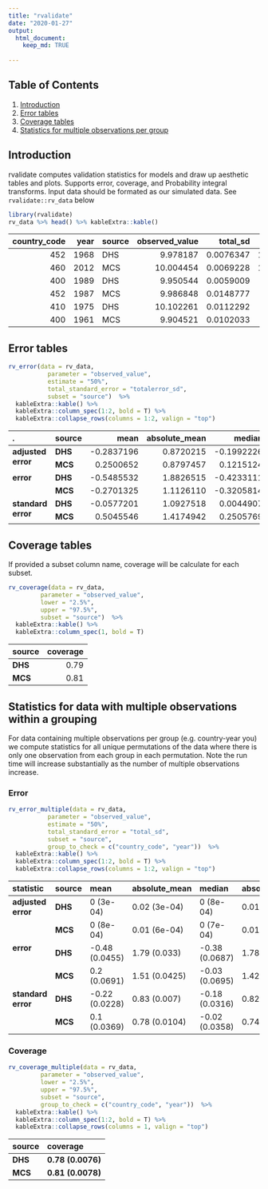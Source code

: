 ```yaml
---
title: "rvalidate"
date: "2020-01-27"
output:
  html_document:
    keep_md: TRUE
    
---
```





## Table of Contents
1. [Introduction](#intro)
2. [Error tables](#2)
3. [Coverage tables](#3)
4. [Statistics for multiple observations per group](#4)
  
## <a name="intro"></a>
## Introduction
rvalidate computes validation statistics for models and draw up aesthetic tables and plots. Supports error, coverage, and Probability integral transforms. Input data should be formated as our simulated data. See `rvalidate::rv_data` below

```r
library(rvalidate)
rv_data %>% head() %>% kableExtra::kable()
```

<table>
 <thead>
  <tr>
   <th style="text-align:right;"> country_code </th>
   <th style="text-align:right;"> year </th>
   <th style="text-align:left;"> source </th>
   <th style="text-align:right;"> observed_value </th>
   <th style="text-align:right;"> total_sd </th>
   <th style="text-align:right;"> 2.5% </th>
   <th style="text-align:right;"> 10% </th>
   <th style="text-align:right;"> 50% </th>
   <th style="text-align:right;"> 90% </th>
   <th style="text-align:right;"> 97.5% </th>
  </tr>
 </thead>
<tbody>
  <tr>
   <td style="text-align:right;"> 452 </td>
   <td style="text-align:right;"> 1968 </td>
   <td style="text-align:left;"> DHS </td>
   <td style="text-align:right;"> 9.978187 </td>
   <td style="text-align:right;"> 0.0076347 </td>
   <td style="text-align:right;"> 11.216954 </td>
   <td style="text-align:right;"> 11.876886 </td>
   <td style="text-align:right;"> 13.105444 </td>
   <td style="text-align:right;"> 14.44993 </td>
   <td style="text-align:right;"> 15.07335 </td>
  </tr>
  <tr>
   <td style="text-align:right;"> 460 </td>
   <td style="text-align:right;"> 2012 </td>
   <td style="text-align:left;"> MCS </td>
   <td style="text-align:right;"> 10.004454 </td>
   <td style="text-align:right;"> 0.0069228 </td>
   <td style="text-align:right;"> 11.363874 </td>
   <td style="text-align:right;"> 11.983092 </td>
   <td style="text-align:right;"> 13.232552 </td>
   <td style="text-align:right;"> 14.58292 </td>
   <td style="text-align:right;"> 15.24793 </td>
  </tr>
  <tr>
   <td style="text-align:right;"> 400 </td>
   <td style="text-align:right;"> 1989 </td>
   <td style="text-align:left;"> DHS </td>
   <td style="text-align:right;"> 9.950544 </td>
   <td style="text-align:right;"> 0.0059009 </td>
   <td style="text-align:right;"> 8.177640 </td>
   <td style="text-align:right;"> 8.864203 </td>
   <td style="text-align:right;"> 10.177068 </td>
   <td style="text-align:right;"> 11.53340 </td>
   <td style="text-align:right;"> 12.18274 </td>
  </tr>
  <tr>
   <td style="text-align:right;"> 452 </td>
   <td style="text-align:right;"> 1987 </td>
   <td style="text-align:left;"> MCS </td>
   <td style="text-align:right;"> 9.986848 </td>
   <td style="text-align:right;"> 0.0148777 </td>
   <td style="text-align:right;"> 6.967247 </td>
   <td style="text-align:right;"> 7.752201 </td>
   <td style="text-align:right;"> 8.996949 </td>
   <td style="text-align:right;"> 10.28428 </td>
   <td style="text-align:right;"> 11.06708 </td>
  </tr>
  <tr>
   <td style="text-align:right;"> 410 </td>
   <td style="text-align:right;"> 1975 </td>
   <td style="text-align:left;"> DHS </td>
   <td style="text-align:right;"> 10.102261 </td>
   <td style="text-align:right;"> 0.0112292 </td>
   <td style="text-align:right;"> 9.581199 </td>
   <td style="text-align:right;"> 10.318207 </td>
   <td style="text-align:right;"> 11.609877 </td>
   <td style="text-align:right;"> 12.83488 </td>
   <td style="text-align:right;"> 13.35034 </td>
  </tr>
  <tr>
   <td style="text-align:right;"> 400 </td>
   <td style="text-align:right;"> 1961 </td>
   <td style="text-align:left;"> MCS </td>
   <td style="text-align:right;"> 9.904521 </td>
   <td style="text-align:right;"> 0.0102033 </td>
   <td style="text-align:right;"> 8.473300 </td>
   <td style="text-align:right;"> 9.210177 </td>
   <td style="text-align:right;"> 10.478661 </td>
   <td style="text-align:right;"> 11.74164 </td>
   <td style="text-align:right;"> 12.39988 </td>
  </tr>
</tbody>
</table>


## <a name="2"></a>
## Error tables

```r
rv_error(data = rv_data, 
           parameter = "observed_value", 
           estimate = "50%", 
           total_standard_error = "totalerror_sd",
           subset = "source")  %>%
  kableExtra::kable() %>%
  kableExtra::column_spec(1:2, bold = T) %>%
  kableExtra::collapse_rows(columns = 1:2, valign = "top") 
```

<table>
 <thead>
  <tr>
   <th style="text-align:left;"> . </th>
   <th style="text-align:left;"> source </th>
   <th style="text-align:right;"> mean </th>
   <th style="text-align:right;"> absolute_mean </th>
   <th style="text-align:right;"> median </th>
   <th style="text-align:right;"> absolute_median </th>
  </tr>
 </thead>
<tbody>
  <tr>
   <td style="text-align:left;font-weight: bold;vertical-align: top !important;" rowspan="2"> adjusted error </td>
   <td style="text-align:left;font-weight: bold;"> DHS </td>
   <td style="text-align:right;"> -0.2837196 </td>
   <td style="text-align:right;"> 0.8720215 </td>
   <td style="text-align:right;"> -0.1992226 </td>
   <td style="text-align:right;"> 0.8571875 </td>
  </tr>
  <tr>
   
   <td style="text-align:left;font-weight: bold;"> MCS </td>
   <td style="text-align:right;"> 0.2500652 </td>
   <td style="text-align:right;"> 0.8797457 </td>
   <td style="text-align:right;"> 0.1215124 </td>
   <td style="text-align:right;"> 0.9800043 </td>
  </tr>
  <tr>
   <td style="text-align:left;font-weight: bold;vertical-align: top !important;" rowspan="2"> error </td>
   <td style="text-align:left;font-weight: bold;"> DHS </td>
   <td style="text-align:right;"> -0.5485532 </td>
   <td style="text-align:right;"> 1.8826515 </td>
   <td style="text-align:right;"> -0.4233111 </td>
   <td style="text-align:right;"> 1.7560879 </td>
  </tr>
  <tr>
   
   <td style="text-align:left;font-weight: bold;"> MCS </td>
   <td style="text-align:right;"> -0.2701325 </td>
   <td style="text-align:right;"> 1.1126110 </td>
   <td style="text-align:right;"> -0.3205814 </td>
   <td style="text-align:right;"> 0.8441630 </td>
  </tr>
  <tr>
   <td style="text-align:left;font-weight: bold;vertical-align: top !important;" rowspan="2"> standard error </td>
   <td style="text-align:left;font-weight: bold;"> DHS </td>
   <td style="text-align:right;"> -0.0577201 </td>
   <td style="text-align:right;"> 1.0927518 </td>
   <td style="text-align:right;"> 0.0044907 </td>
   <td style="text-align:right;"> 0.9971874 </td>
  </tr>
  <tr>
   
   <td style="text-align:left;font-weight: bold;"> MCS </td>
   <td style="text-align:right;"> 0.5045546 </td>
   <td style="text-align:right;"> 1.4174942 </td>
   <td style="text-align:right;"> 0.2505769 </td>
   <td style="text-align:right;"> 1.0648596 </td>
  </tr>
</tbody>
</table>

## <a name="3"></a>
## Coverage tables
If provided a subset column name, coverage will be calculate for each subset.

```r
rv_coverage(data = rv_data, 
         parameter = "observed_value", 
         lower = "2.5%", 
         upper = "97.5%", 
         subset = "source")  %>%
  kableExtra::kable() %>%
  kableExtra::column_spec(1, bold = T)
```

<table>
 <thead>
  <tr>
   <th style="text-align:left;"> source </th>
   <th style="text-align:right;"> coverage </th>
  </tr>
 </thead>
<tbody>
  <tr>
   <td style="text-align:left;font-weight: bold;"> DHS </td>
   <td style="text-align:right;"> 0.79 </td>
  </tr>
  <tr>
   <td style="text-align:left;font-weight: bold;"> MCS </td>
   <td style="text-align:right;"> 0.81 </td>
  </tr>
</tbody>
</table>

## <a name="4"></a>
## Statistics for data with multiple observations within a grouping
For data containing multiple observations per group (e.g. country-year you) we compute statistics for all unique permutations of the data where there is only one observation from each group in each permutation. Note the run time will increase substantially as the number of multiple observations increase.

### Error

```r
rv_error_multiple(data = rv_data, 
           parameter = "observed_value", 
           estimate = "50%", 
           total_standard_error = "total_sd",
           subset = "source",
           group_to_check = c("country_code", "year"))  %>%
  kableExtra::kable() %>%
  kableExtra::column_spec(1:2, bold = T) %>%
  kableExtra::collapse_rows(columns = 1:2, valign = "top") 
```

<table>
 <thead>
  <tr>
   <th style="text-align:left;"> statistic </th>
   <th style="text-align:left;"> source </th>
   <th style="text-align:left;"> mean </th>
   <th style="text-align:left;"> absolute_mean </th>
   <th style="text-align:left;"> median </th>
   <th style="text-align:left;"> absolute_median </th>
  </tr>
 </thead>
<tbody>
  <tr>
   <td style="text-align:left;font-weight: bold;vertical-align: top !important;" rowspan="2"> adjusted error </td>
   <td style="text-align:left;font-weight: bold;"> DHS </td>
   <td style="text-align:left;"> 0 (3e-04) </td>
   <td style="text-align:left;"> 0.02 (3e-04) </td>
   <td style="text-align:left;"> 0 (8e-04) </td>
   <td style="text-align:left;"> 0.01 (5e-04) </td>
  </tr>
  <tr>
   
   <td style="text-align:left;font-weight: bold;"> MCS </td>
   <td style="text-align:left;"> 0 (8e-04) </td>
   <td style="text-align:left;"> 0.01 (6e-04) </td>
   <td style="text-align:left;"> 0 (7e-04) </td>
   <td style="text-align:left;"> 0.01 (7e-04) </td>
  </tr>
  <tr>
   <td style="text-align:left;font-weight: bold;vertical-align: top !important;" rowspan="2"> error </td>
   <td style="text-align:left;font-weight: bold;"> DHS </td>
   <td style="text-align:left;"> -0.48 (0.0455) </td>
   <td style="text-align:left;"> 1.79 (0.033) </td>
   <td style="text-align:left;"> -0.38 (0.0687) </td>
   <td style="text-align:left;"> 1.78 (0.024) </td>
  </tr>
  <tr>
   
   <td style="text-align:left;font-weight: bold;"> MCS </td>
   <td style="text-align:left;"> 0.2 (0.0691) </td>
   <td style="text-align:left;"> 1.51 (0.0425) </td>
   <td style="text-align:left;"> -0.03 (0.0695) </td>
   <td style="text-align:left;"> 1.42 (0.1626) </td>
  </tr>
  <tr>
   <td style="text-align:left;font-weight: bold;vertical-align: top !important;" rowspan="2"> standard error </td>
   <td style="text-align:left;font-weight: bold;"> DHS </td>
   <td style="text-align:left;"> -0.22 (0.0228) </td>
   <td style="text-align:left;"> 0.83 (0.007) </td>
   <td style="text-align:left;"> -0.18 (0.0316) </td>
   <td style="text-align:left;"> 0.82 (0.0072) </td>
  </tr>
  <tr>
   
   <td style="text-align:left;font-weight: bold;"> MCS </td>
   <td style="text-align:left;"> 0.1 (0.0369) </td>
   <td style="text-align:left;"> 0.78 (0.0104) </td>
   <td style="text-align:left;"> -0.02 (0.0358) </td>
   <td style="text-align:left;"> 0.74 (0.0763) </td>
  </tr>
</tbody>
</table>

### Coverage

```r
rv_coverage_multiple(data = rv_data, 
         parameter = "observed_value", 
         lower = "2.5%", 
         upper = "97.5%", 
         subset = "source",
         group_to_check = c("country_code", "year"))  %>%
  kableExtra::kable() %>%
  kableExtra::column_spec(1:2, bold = T) %>%
  kableExtra::collapse_rows(columns = 1, valign = "top")
```

<table>
 <thead>
  <tr>
   <th style="text-align:left;"> source </th>
   <th style="text-align:left;"> coverage </th>
  </tr>
 </thead>
<tbody>
  <tr>
   <td style="text-align:left;font-weight: bold;"> DHS </td>
   <td style="text-align:left;font-weight: bold;"> 0.78 (0.0076) </td>
  </tr>
  <tr>
   <td style="text-align:left;font-weight: bold;"> MCS </td>
   <td style="text-align:left;font-weight: bold;"> 0.81 (0.0078) </td>
  </tr>
</tbody>
</table>

